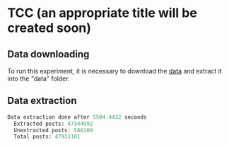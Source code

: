 # TCC (an appropriate title will be created soon)

## Data downloading

To run this experiment, it is necessary to download the [data](https://archive.org/download/stackexchange/stackoverflow.com-Posts.7z) and extract it into the "data" folder. 

## Data extraction
```python
Data extraction done after 5504.4432 seconds
  Extracted posts: 47344992
  Unextracted posts: 586109
  Total posts: 47931101
```

